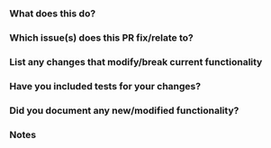 
### What does this do?

### Which issue(s) does this PR fix/relate to?

### List any changes that modify/break current functionality

### Have you included tests for your changes?

### Did you document any new/modified functionality?

### Notes

